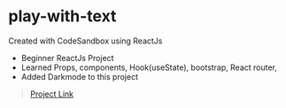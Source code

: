 # play-with-text
Created with CodeSandbox using ReactJs

* Beginner ReactJs Project 
* Learned Props, components, Hook(useState), bootstrap, React router, 
* Added Darkmode to this project

>[Project Link](https://play-with-text.netlify.app/)
